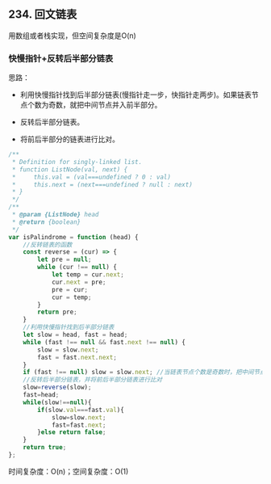 ## 234. 回文链表

用数组或者栈实现，但空间复杂度是O(n)

### 快慢指针+反转后半部分链表

思路：

* 利用快慢指针找到后半部分链表(慢指针走一步，快指针走两步)。如果链表节点个数为奇数，就把中间节点并入前半部分。

* 反转后半部分链表。

* 将前后半部分的链表进行比对。

```javascript
/**
 * Definition for singly-linked list.
 * function ListNode(val, next) {
 *     this.val = (val===undefined ? 0 : val)
 *     this.next = (next===undefined ? null : next)
 * }
 */
/**
 * @param {ListNode} head
 * @return {boolean}
 */
var isPalindrome = function (head) {
    //反转链表的函数
    const reverse = (cur) => {
        let pre = null;
        while (cur !== null) {
            let temp = cur.next;
            cur.next = pre;
            pre = cur;
            cur = temp; 
        }
        return pre;
    }
    //利用快慢指针找到后半部分链表
    let slow = head, fast = head;
    while (fast !== null && fast.next !== null) {
        slow = slow.next;
        fast = fast.next.next;
    }
    if (fast !== null) slow = slow.next; //当链表节点个数是奇数时，把中间节点并入前半部分
    //反转后半部分链表，并将前后半部分链表进行比对
    slow=reverse(slow);
    fast=head;
    while(slow!==null){
        if(slow.val===fast.val){
            slow=slow.next;
            fast=fast.next;
        }else return false;
    }
    return true;
};
```

时间复杂度：O(n)；空间复杂度：O(1)